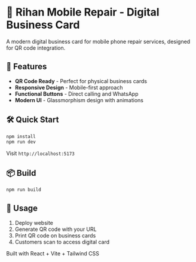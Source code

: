 # 📱 Rihan Mobile Repair - Digital Business Card

A modern digital business card for mobile phone repair services, designed for QR code integration.

## 🚀 Features

- **QR Code Ready** - Perfect for physical business cards
- **Responsive Design** - Mobile-first approach
- **Functional Buttons** - Direct calling and WhatsApp
- **Modern UI** - Glassmorphism design with animations



## 🛠️ Quick Start

```bash
npm install
npm run dev
```

Visit `http://localhost:5173`

## 📦 Build

```bash
npm run build
```

## 📱 Usage

1. Deploy website
2. Generate QR code with your URL
3. Print QR code on business cards
4. Customers scan to access digital card

Built with React + Vite + Tailwind CSS
